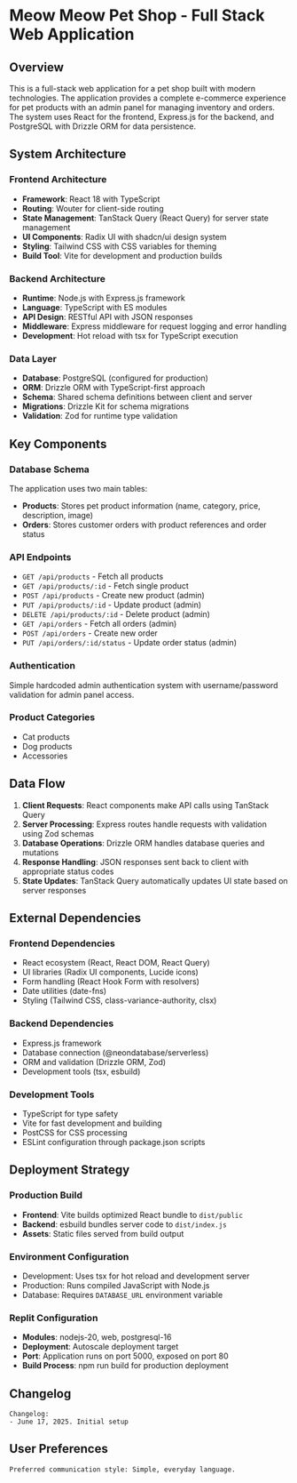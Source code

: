 # Meow Meow Pet Shop - Full Stack Web Application

## Overview

This is a full-stack web application for a pet shop built with modern technologies. The application provides a complete e-commerce experience for pet products with an admin panel for managing inventory and orders. The system uses React for the frontend, Express.js for the backend, and PostgreSQL with Drizzle ORM for data persistence.

## System Architecture

### Frontend Architecture
- **Framework**: React 18 with TypeScript
- **Routing**: Wouter for client-side routing
- **State Management**: TanStack Query (React Query) for server state management
- **UI Components**: Radix UI with shadcn/ui design system
- **Styling**: Tailwind CSS with CSS variables for theming
- **Build Tool**: Vite for development and production builds

### Backend Architecture
- **Runtime**: Node.js with Express.js framework
- **Language**: TypeScript with ES modules
- **API Design**: RESTful API with JSON responses
- **Middleware**: Express middleware for request logging and error handling
- **Development**: Hot reload with tsx for TypeScript execution

### Data Layer
- **Database**: PostgreSQL (configured for production)
- **ORM**: Drizzle ORM with TypeScript-first approach
- **Schema**: Shared schema definitions between client and server
- **Migrations**: Drizzle Kit for schema migrations
- **Validation**: Zod for runtime type validation

## Key Components

### Database Schema
The application uses two main tables:
- **Products**: Stores pet product information (name, category, price, description, image)
- **Orders**: Stores customer orders with product references and order status

### API Endpoints
- `GET /api/products` - Fetch all products
- `GET /api/products/:id` - Fetch single product
- `POST /api/products` - Create new product (admin)
- `PUT /api/products/:id` - Update product (admin)
- `DELETE /api/products/:id` - Delete product (admin)
- `GET /api/orders` - Fetch all orders (admin)
- `POST /api/orders` - Create new order
- `PUT /api/orders/:id/status` - Update order status (admin)

### Authentication
Simple hardcoded admin authentication system with username/password validation for admin panel access.

### Product Categories
- Cat products
- Dog products
- Accessories

## Data Flow

1. **Client Requests**: React components make API calls using TanStack Query
2. **Server Processing**: Express routes handle requests with validation using Zod schemas
3. **Database Operations**: Drizzle ORM handles database queries and mutations
4. **Response Handling**: JSON responses sent back to client with appropriate status codes
5. **State Updates**: TanStack Query automatically updates UI state based on server responses

## External Dependencies

### Frontend Dependencies
- React ecosystem (React, React DOM, React Query)
- UI libraries (Radix UI components, Lucide icons)
- Form handling (React Hook Form with resolvers)
- Date utilities (date-fns)
- Styling (Tailwind CSS, class-variance-authority, clsx)

### Backend Dependencies
- Express.js framework
- Database connection (@neondatabase/serverless)
- ORM and validation (Drizzle ORM, Zod)
- Development tools (tsx, esbuild)

### Development Tools
- TypeScript for type safety
- Vite for fast development and building
- PostCSS for CSS processing
- ESLint configuration through package.json scripts

## Deployment Strategy

### Production Build
- **Frontend**: Vite builds optimized React bundle to `dist/public`
- **Backend**: esbuild bundles server code to `dist/index.js`
- **Assets**: Static files served from build output

### Environment Configuration
- Development: Uses tsx for hot reload and development server
- Production: Runs compiled JavaScript with Node.js
- Database: Requires `DATABASE_URL` environment variable

### Replit Configuration
- **Modules**: nodejs-20, web, postgresql-16
- **Deployment**: Autoscale deployment target
- **Port**: Application runs on port 5000, exposed on port 80
- **Build Process**: npm run build for production deployment

## Changelog

```
Changelog:
- June 17, 2025. Initial setup
```

## User Preferences

```
Preferred communication style: Simple, everyday language.
```